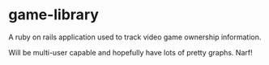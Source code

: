game-library
============

A ruby on rails application used to track video game ownership information.

Will be multi-user capable and hopefully have lots of pretty graphs. Narf!

